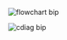 ![flowchart bip](https://github.com/user-attachments/assets/bd30d35d-6d2d-4fa4-b06c-742bf6a7f3d5)

![cdiag bip](https://github.com/user-attachments/assets/ee2834ea-0573-4bc4-8880-a164431be37c)

